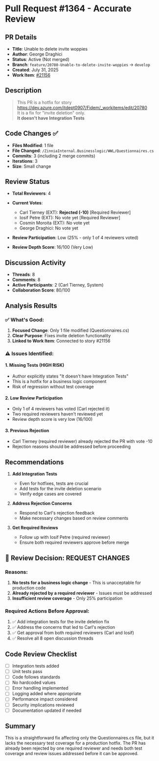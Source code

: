 # Pull Request #1364 - Accurate Review

## PR Details
- **Title**: Unable to delete invite woppies  
- **Author**: George Draghici
- **Status**: Active (Not merged)
- **Branch**: `feature/20780-Unable-to-delete-invite-woppies` → `develop`
- **Created**: July 31, 2025
- **Work Item**: [#21156](https://dev.azure.com/itdept0907/Fidem/_workitems/edit/21156)

## Description
> This PR is a hotfix for story https://dev.azure.com/itdept0907/Fidem/_workitems/edit/20780  
> It is a fix for "invite deletion" only.  
> **It doesn't have Integration Tests**

## Code Changes ✅
- **Files Modified**: 1 file
- **File Changed**: `/ZinniaInternal.Businesslogic/WWL/Questionnaires.cs`
- **Commits**: 3 (including 2 merge commits)
- **Iterations**: 3
- **Size**: Small change

## Review Status 
- **Total Reviewers**: 4
- **Current Votes**:
  - Carl Tierney (EXT): **Rejected (-10)** [Required Reviewer]
  - Iosif Petre (EXT): No vote yet [Required Reviewer]
  - Cosmin Moroita (EXT): No vote yet
  - George Draghici: No vote yet

- **Review Participation**: Low (25% - only 1 of 4 reviewers voted)
- **Review Depth Score**: 16/100 (Very Low)

## Discussion Activity
- **Threads**: 8
- **Comments**: 8  
- **Active Participants**: 2 (Carl Tierney, System)
- **Collaboration Score**: 80/100

## Analysis Results

### ✅ What's Good:
1. **Focused Change**: Only 1 file modified (Questionnaires.cs)
2. **Clear Purpose**: Fixes invite deletion functionality
3. **Linked to Work Item**: Connected to story #21156

### ⚠️ Issues Identified:

#### 1. **Missing Tests (HIGH RISK)**
- Author explicitly states "It doesn't have Integration Tests"
- This is a hotfix for a business logic component
- Risk of regression without test coverage

#### 2. **Low Review Participation**
- Only 1 of 4 reviewers has voted (Carl rejected it)
- Two required reviewers haven't reviewed yet
- Review depth score is very low (16/100)

#### 3. **Previous Rejection**
- Carl Tierney (required reviewer) already rejected the PR with vote -10
- Rejection reasons should be addressed before proceeding

## Recommendations

1. **Add Integration Tests**
   - Even for hotfixes, tests are crucial
   - Add tests for the invite deletion scenario
   - Verify edge cases are covered

2. **Address Rejection Concerns**
   - Respond to Carl's rejection feedback
   - Make necessary changes based on review comments

3. **Get Required Reviews**
   - Follow up with Iosif Petre (required reviewer)
   - Ensure both required reviewers approve before merge

## 🔴 Review Decision: **REQUEST CHANGES**

### Reasons:
1. **No tests for a business logic change** - This is unacceptable for production code
2. **Already rejected by a required reviewer** - Issues must be addressed
3. **Insufficient review coverage** - Only 25% participation

### Required Actions Before Approval:
1. ✅ Add integration tests for the invite deletion fix
2. ✅ Address the concerns that led to Carl's rejection
3. ✅ Get approval from both required reviewers (Carl and Iosif)
4. ✅ Resolve all 8 open discussion threads

## Code Review Checklist
- [ ] Integration tests added
- [ ] Unit tests pass
- [ ] Code follows standards
- [ ] No hardcoded values
- [ ] Error handling implemented
- [ ] Logging added where appropriate
- [ ] Performance impact considered
- [ ] Security implications reviewed
- [ ] Documentation updated if needed

## Summary
This is a straightforward fix affecting only the Questionnaires.cs file, but it lacks the necessary test coverage for a production hotfix. The PR has already been rejected by one required reviewer and needs both test coverage and review issues addressed before it can be approved.